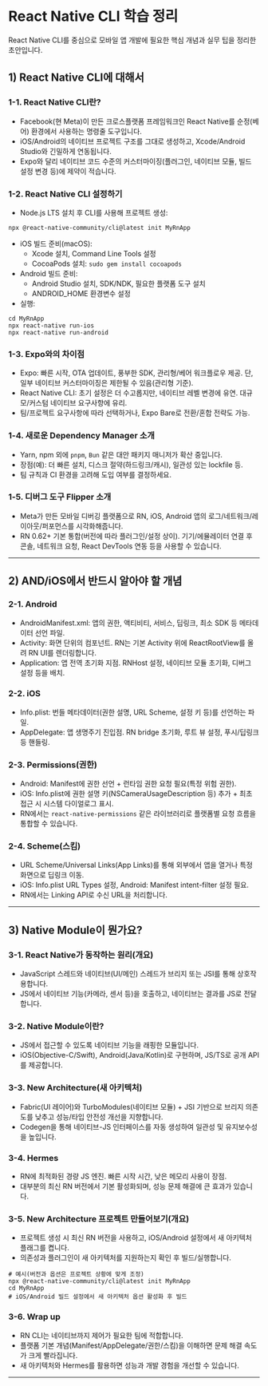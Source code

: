 # React Native CLI 학습 정리

React Native CLI를 중심으로 모바일 앱 개발에 필요한 핵심 개념과 실무 팁을 정리한 초안입니다.

## 1) React Native CLI에 대해서

### 1-1. React Native CLI란?
- Facebook(현 Meta)이 만든 크로스플랫폼 프레임워크인 React Native를 순정(베어) 환경에서 사용하는 명령줄 도구입니다.
- iOS/Android의 네이티브 프로젝트 구조를 그대로 생성하고, Xcode/Android Studio와 긴밀하게 연동됩니다.
- Expo와 달리 네이티브 코드 수준의 커스터마이징(플러그인, 네이티브 모듈, 빌드 설정 변경 등)에 제약이 적습니다.

### 1-2. React Native CLI 설정하기
- Node.js LTS 설치 후 CLI를 사용해 프로젝트 생성:
```
npx @react-native-community/cli@latest init MyRnApp
```
- iOS 빌드 준비(macOS):
  - Xcode 설치, Command Line Tools 설정
  - CocoaPods 설치: `sudo gem install cocoapods`
- Android 빌드 준비:
  - Android Studio 설치, SDK/NDK, 필요한 플랫폼 도구 설치
  - ANDROID_HOME 환경변수 설정
- 실행:
```
cd MyRnApp
npx react-native run-ios
npx react-native run-android
```

### 1-3. Expo와의 차이점
- Expo: 빠른 시작, OTA 업데이트, 풍부한 SDK, 관리형/베어 워크플로우 제공. 단, 일부 네이티브 커스터마이징은 제한될 수 있음(관리형 기준).
- React Native CLI: 초기 설정은 더 수고롭지만, 네이티브 레벨 변경에 유연. 대규모/커스텀 네이티브 요구사항에 유리.
- 팀/프로젝트 요구사항에 따라 선택하거나, Expo Bare로 전환/혼합 전략도 가능.

### 1-4. 새로운 Dependency Manager 소개
- Yarn, npm 외에 `pnpm`, `Bun` 같은 대안 패키지 매니저가 확산 중입니다.
- 장점(예): 더 빠른 설치, 디스크 절약(하드링크/캐시), 일관성 있는 lockfile 등.
- 팀 규칙과 CI 환경을 고려해 도입 여부를 결정하세요.

### 1-5. 디버그 도구 Flipper 소개
- Meta가 만든 모바일 디버깅 플랫폼으로 RN, iOS, Android 앱의 로그/네트워크/레이아웃/퍼포먼스를 시각화해줍니다.
- RN 0.62+ 기본 통합(버전에 따라 플러그인/설정 상이). 기기/에뮬레이터 연결 후 콘솔, 네트워크 요청, React DevTools 연동 등을 사용할 수 있습니다.

---

## 2) AND/iOS에서 반드시 알아야 할 개념

### 2-1. Android
- AndroidManifest.xml: 앱의 권한, 액티비티, 서비스, 딥링크, 최소 SDK 등 메타데이터 선언 파일.
- Activity: 화면 단위의 컴포넌트. RN는 기본 Activity 위에 ReactRootView를 올려 RN UI를 렌더링합니다.
- Application: 앱 전역 초기화 지점. RNHost 설정, 네이티브 모듈 초기화, 디버그 설정 등을 배치.

### 2-2. iOS
- Info.plist: 번들 메타데이터(권한 설명, URL Scheme, 설정 키 등)를 선언하는 파일.
- AppDelegate: 앱 생명주기 진입점. RN bridge 초기화, 루트 뷰 설정, 푸시/딥링크 등 핸들링.

### 2-3. Permissions(권한)
- Android: Manifest에 권한 선언 + 런타임 권한 요청 필요(특정 위험 권한).
- iOS: Info.plist에 권한 설명 키(NSCameraUsageDescription 등) 추가 + 최초 접근 시 시스템 다이얼로그 표시.
- RN에서는 `react-native-permissions` 같은 라이브러리로 플랫폼별 요청 흐름을 통합할 수 있습니다.

### 2-4. Scheme(스킴)
- URL Scheme/Universal Links(App Links)를 통해 외부에서 앱을 열거나 특정 화면으로 딥링크 이동.
- iOS: Info.plist URL Types 설정, Android: Manifest intent-filter 설정 필요.
- RN에서는 Linking API로 수신 URL을 처리합니다.

---

## 3) Native Module이 뭔가요?

### 3-1. React Native가 동작하는 원리(개요)
- JavaScript 스레드와 네이티브(UI/메인) 스레드가 브리지 또는 JSI를 통해 상호작용합니다.
- JS에서 네이티브 기능(카메라, 센서 등)을 호출하고, 네이티브는 결과를 JS로 전달합니다.

### 3-2. Native Module이란?
- JS에서 접근할 수 있도록 네이티브 기능을 래핑한 모듈입니다.
- iOS(Objective-C/Swift), Android(Java/Kotlin)로 구현하며, JS/TS로 공개 API를 제공합니다.

### 3-3. New Architecture(새 아키텍처)
- Fabric(UI 레이어)와 TurboModules(네이티브 모듈) + JSI 기반으로 브리지 의존도를 낮추고 성능/타입 안전성 개선을 지향합니다.
- Codegen을 통해 네이티브-JS 인터페이스를 자동 생성하여 일관성 및 유지보수성을 높입니다.

### 3-4. Hermes
- RN에 최적화된 경량 JS 엔진. 빠른 시작 시간, 낮은 메모리 사용이 장점.
- 대부분의 최신 RN 버전에서 기본 활성화되며, 성능 문제 해결에 큰 효과가 있습니다.

### 3-5. New Architecture 프로젝트 만들어보기(개요)
- 프로젝트 생성 시 최신 RN 버전을 사용하고, iOS/Android 설정에서 새 아키텍처 플래그를 켭니다.
- 의존성과 플러그인이 새 아키텍처를 지원하는지 확인 후 빌드/실행합니다.
```
# 예시(버전과 옵션은 프로젝트 상황에 맞게 조정)
npx @react-native-community/cli@latest init MyRnApp
cd MyRnApp
# iOS/Android 빌드 설정에서 새 아키텍처 옵션 활성화 후 빌드
```

### 3-6. Wrap up
- RN CLI는 네이티브까지 제어가 필요한 팀에 적합합니다.
- 플랫폼 기본 개념(Manifest/AppDelegate/권한/스킴)을 이해하면 문제 해결 속도가 크게 빨라집니다.
- 새 아키텍처와 Hermes를 활용하면 성능과 개발 경험을 개선할 수 있습니다.

---